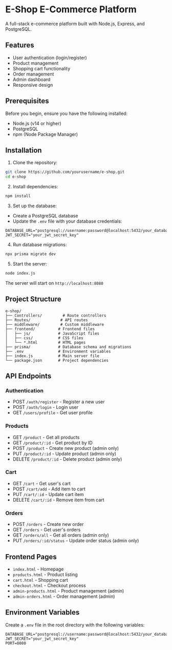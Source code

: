 # E-Shop E-Commerce Platform

A full-stack e-commerce platform built with Node.js, Express, and PostgreSQL.

## Features

- User authentication (login/register)
- Product management
- Shopping cart functionality
- Order management
- Admin dashboard
- Responsive design

## Prerequisites

Before you begin, ensure you have the following installed:
- Node.js (v14 or higher)
- PostgreSQL
- npm (Node Package Manager)

## Installation

1. Clone the repository:
```bash
git clone https://github.com/yourusername/e-shop.git
cd e-shop
```

2. Install dependencies:
```bash
npm install
```

3. Set up the database:
- Create a PostgreSQL database
- Update the `.env` file with your database credentials:
```env
DATABASE_URL="postgresql://username:password@localhost:5432/your_database_name"
JWT_SECRET="your_jwt_secret_key"
```

4. Run database migrations:
```bash
npx prisma migrate dev
```

5. Start the server:
```bash
node index.js
```

The server will start on `http://localhost:8080`

## Project Structure

```
e-shop/
├── Controllers/         # Route controllers
├── Routes/             # API routes
├── middleware/         # Custom middleware
├── frontend/          # Frontend files
│   ├── js/            # JavaScript files
│   ├── css/           # CSS files
│   └── *.html         # HTML pages
├── prisma/            # Database schema and migrations
├── .env               # Environment variables
├── index.js           # Main server file
└── package.json       # Project dependencies
```

## API Endpoints

### Authentication
- POST `/auth/register` - Register a new user
- POST `/auth/login` - Login user
- GET `/users/profile` - Get user profile

### Products
- GET `/product` - Get all products
- GET `/product/:id` - Get product by ID
- POST `/product` - Create new product (admin only)
- PUT `/product/:id` - Update product (admin only)
- DELETE `/product/:id` - Delete product (admin only)

### Cart
- GET `/cart` - Get user's cart
- POST `/cart/add` - Add item to cart
- PUT `/cart/:id` - Update cart item
- DELETE `/cart/:id` - Remove item from cart

### Orders
- POST `/orders` - Create new order
- GET `/orders` - Get user's orders
- GET `/orders/all` - Get all orders (admin only)
- PUT `/orders/:id/status` - Update order status (admin only)

## Frontend Pages

- `index.html` - Homepage
- `products.html` - Product listing
- `cart.html` - Shopping cart
- `checkout.html` - Checkout process
- `admin-products.html` - Product management (admin)
- `admin-orders.html` - Order management (admin)

## Environment Variables

Create a `.env` file in the root directory with the following variables:
```env
DATABASE_URL="postgresql://username:password@localhost:5432/your_database_name"
JWT_SECRET="your_jwt_secret_key"
PORT=8080
```
